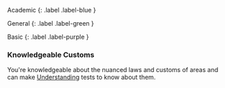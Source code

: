 Academic
{: .label .label-blue }

General
{: .label .label-green }

Basic
{: .label .label-purple }

### Knowledgeable Customs

You're knowledgeable about the nuanced laws and customs of areas and can make [Understanding](Game/Core/intelligence#Understanding) tests to know about them.
